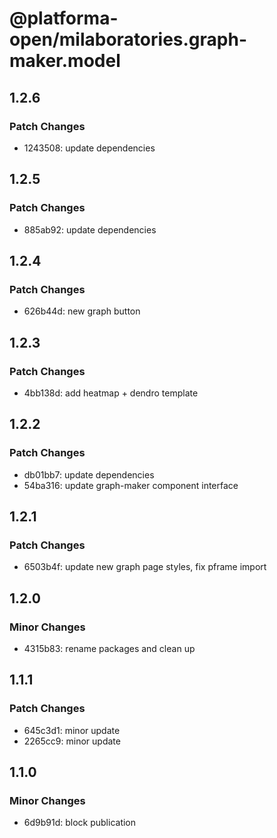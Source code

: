 # @platforma-open/milaboratories.graph-maker.model

## 1.2.6

### Patch Changes

- 1243508: update dependencies

## 1.2.5

### Patch Changes

- 885ab92: update dependencies

## 1.2.4

### Patch Changes

- 626b44d: new graph button

## 1.2.3

### Patch Changes

- 4bb138d: add heatmap + dendro template

## 1.2.2

### Patch Changes

- db01bb7: update dependencies
- 54ba316: update graph-maker component interface

## 1.2.1

### Patch Changes

- 6503b4f: update new graph page styles, fix pframe import

## 1.2.0

### Minor Changes

- 4315b83: rename packages and clean up

## 1.1.1

### Patch Changes

- 645c3d1: minor update
- 2265cc9: minor update

## 1.1.0

### Minor Changes

- 6d9b91d: block publication
